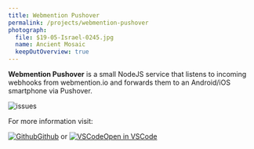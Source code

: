 ```yaml
---
title: Webmention Pushover
permalink: /projects/webmention-pushover
photograph:
  file: $19-05-Israel-0245.jpg
  name: Ancient Mosaic
  keepOutOverview: true
---
```


**Webmention Pushover** is a small NodeJS service that listens to incoming webhooks from webmention.io and forwards them to an Android/iOS smartphone via Pushover.

<div class="shields-io">

![issues](https://img.shields.io/github/issues/kristofzerbe/webmention-pushover?label=github%20issues&style=flat-square)

</div>

For more information visit:

<div class="brand-links">
<a href="https://github.com/kristofzerbe/webmention-pushover" class="github"><img src="/images/brands/github.svg" alt="Github" /><span>Github</span></a>
<span style="margin-top:25px">or</span>
<a href="https://vscode.dev/github/kristofzerbe/webmention-pushover" class="vscode"><img src="/images/brands/vscode.svg" alt="VSCode" /><span>Open in VSCode</span></a>
</div>

<!-- {% github_readme "kristofzerbe" "webmention-pushover" %} -->